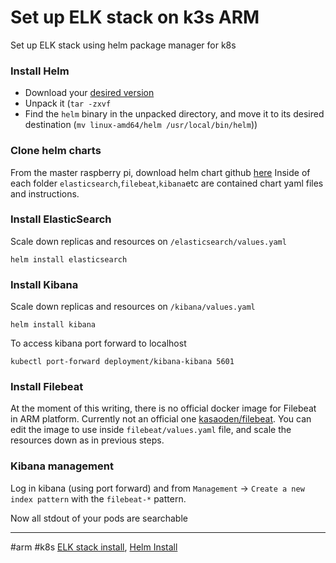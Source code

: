 # Set up ELK stack on k3s ARM
Set up ELK stack using helm package manager for k8s
### Install Helm
- Download your [desired version](https://github.com/helm/helm/releases)
- Unpack it (`tar -zxvf`
- Find the `helm` binary in the unpacked directory, and move it to its desired destination (`mv linux-amd64/helm /usr/local/bin/helm`))

### Clone helm charts
From the master raspberry pi, download helm chart github [here](https://github.com/elastic/helm-charts)
Inside of each folder `elasticsearch`,`filebeat`,`kibana`etc are contained chart yaml files and instructions.

### Install ElasticSearch
Scale down replicas and resources on `/elasticsearch/values.yaml`
```
helm install elasticsearch
```

### Install Kibana
Scale down replicas and resources on `/kibana/values.yaml`
```
helm install kibana
```

To access kibana port forward to localhost
```
kubectl port-forward deployment/kibana-kibana 5601
```

### Install Filebeat
At the moment of this writing, there is no official docker image for Filebeat in ARM platform.
Currently not an official one [kasaoden/filebeat](https://hub.docker.com/r/kasaoden/filebeat). You can edit the image to use inside `filebeat/values.yaml` file, and scale the resources down as in previous steps.

### Kibana management
Log in kibana (using port forward) and from `Management` -> `Create a new index pattern` with the `filebeat-*` pattern.

Now all stdout of your pods are searchable

---
#arm #k8s 
 [ELK stack install](https://itnext.io/deploy-elastic-stack-on-kubernetes-1-15-using-helm-v3-9105653c7c8), [Helm Install](https://helm.sh/docs/intro/install/) 